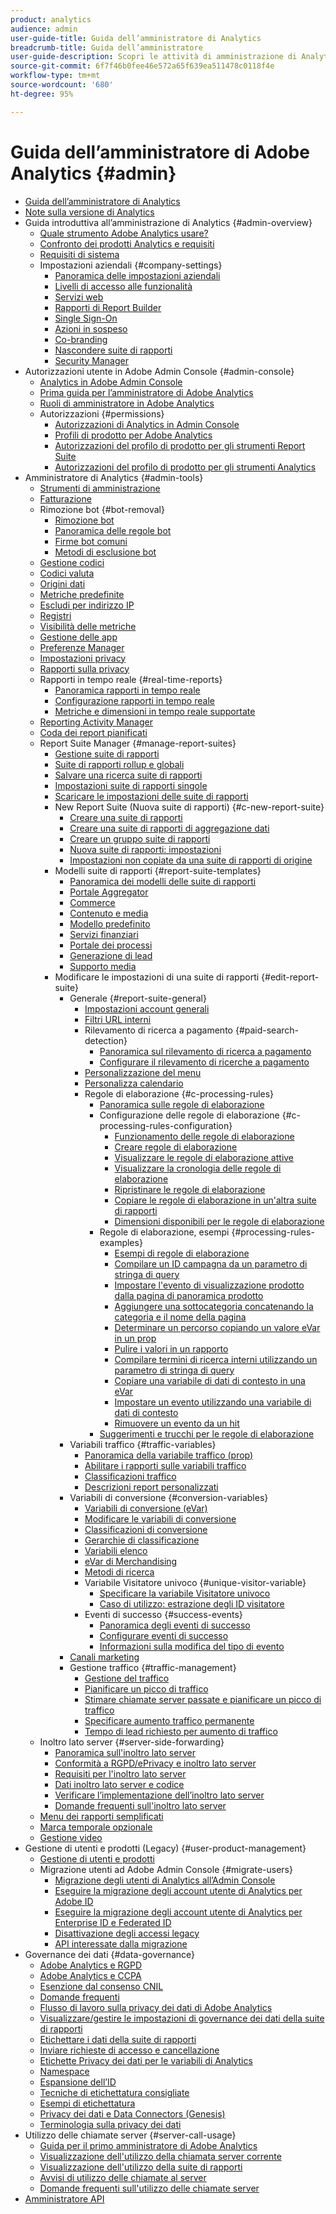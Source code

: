 ```yaml
---
product: analytics
audience: admin
user-guide-title: Guida dell’amministratore di Analytics
breadcrumb-title: Guida dell’amministratore
user-guide-description: Scopri le attività di amministrazione di Analytics, come gestire utenti e prodotti nell’Admin Console di Experience Cloud, configurare suite di rapporti e altro ancora.
source-git-commit: 6f7f46b0fee46e572a65f639ea511478c0118f4e
workflow-type: tm+mt
source-wordcount: '680'
ht-degree: 95%

---
```



# Guida dell’amministratore di Adobe Analytics {#admin}

+ [Guida dell’amministratore di Analytics](home.md)
+ [Note sulla versione di Analytics](https://experienceleague.adobe.com/docs/analytics/release-notes/latest.html?lang=it)
+ Guida introduttiva all’amministrazione di Analytics {#admin-overview}
   + [Quale strumento Adobe Analytics usare?](get-started/which-analytics-tool.md)
   + [Confronto dei prodotti Analytics e requisiti](get-started/analytics-product-comparison.md)
   + [Requisiti di sistema](get-started/sys-reqs.md)
   + Impostazioni aziendali {#company-settings}
      + [Panoramica delle impostazioni aziendali](get-started/company/c-company-settings.md)
      + [Livelli di accesso alle funzionalità](get-started/company/feature-access-levels.md)
      + [Servizi web](get-started/company/web-services-admin.md)
      + [Rapporti di Report Builder](get-started/company/report-builder-reports-admin.md)
      + [Single Sign-On](get-started/company/single-signon-admin.md)
      + [Azioni in sospeso](get-started/company/pending-actions-admin.md)
      + [Co-branding](get-started/company/co-branding-admin.md)
      + [Nascondere suite di rapporti](get-started/company/c-hide-report-suites.md)
      + [Security Manager](get-started/company/security-manager.md)
+ Autorizzazioni utente in Adobe Admin Console {#admin-console}
   + [Analytics in Adobe Admin Console](admin-console/home.md)
   + [Prima guida per l’amministratore di Adobe Analytics](admin-console/first-admin-guide.md)
   + [Ruoli di amministratore in Adobe Analytics](admin-console/admin-roles-in-analytics.md)
   + Autorizzazioni {#permissions}
      + [Autorizzazioni di Analytics in Admin Console](admin-console/permissions/summary-tables.md)
      + [Profili di prodotto per Adobe Analytics](admin-console/permissions/product-profile.md)
      + [Autorizzazioni del profilo di prodotto per gli strumenti Report Suite](admin-console/permissions/report-suite-tools.md)
      + [Autorizzazioni del profilo di prodotto per gli strumenti Analytics](admin-console/permissions/analytics-tools.md)
+ Amministratore di Analytics {#admin-tools}
   + [Strumenti di amministrazione](admin/c-admin-tools.md)
   + [Fatturazione](admin/billing-admin.md)
   + Rimozione bot {#bot-removal}
      + [Rimozione bot](admin/bot-removal/bot-removal.md)
      + [Panoramica delle regole bot](admin/bot-removal/bot-rules.md)
      + [Firme bot comuni](admin/bot-removal/bot-signatures.md)
      + [Metodi di esclusione bot](admin/bot-removal/bot-exclusion-methods.md)
   + [Gestione codici](admin/code-manager-admin.md)
   + [Codici valuta](admin/currency.md)
   + [Origini dati](admin/data-sources.md)
   + [Metriche predefinite](admin/default-metrics.md)
   + [Escludi per indirizzo IP](admin/exclude-ip.md)
   + [Registri](admin/logs.md)
   + [Visibilità delle metriche](admin/metric-visibility.md)
   + [Gestione delle app](admin/mobile-management.md)
   + [Preferenze Manager](admin/preferences-manager.md)
   + [Impostazioni privacy](admin/privacy-settings.md)
   + [Rapporti sulla privacy](admin/privacy-reporting.md)
   + Rapporti in tempo reale {#real-time-reports}
      + [Panoramica rapporti in tempo reale](admin/realtime/realtime.md)
      + [Configurazione rapporti in tempo reale](admin/realtime/t-realtime-admin.md)
      + [Metriche e dimensioni in tempo reale supportate](admin/realtime/realtime-metrics.md)
   + [Reporting Activity Manager](admin/reporting-activity.md)
   + [Coda dei report pianificati](admin/scheduled-reports-admin.md)
   + Report Suite Manager {#manage-report-suites}
      + [Gestione suite di rapporti](admin/c-manage-report-suites/report-suites-admin.md)
      + [Suite di rapporti rollup e globali](admin/c-manage-report-suites/rollup-report-suite.md)
      + [Salvare una ricerca suite di rapporti](admin/c-manage-report-suites/t-report-suite-saved-search.md)
      + [Impostazioni suite di rapporti singole](admin/c-manage-report-suites/individual-rs-settings.md)
      + [Scaricare le impostazioni delle suite di rapporti](admin/c-manage-report-suites/t-download-rs-settings.md)
      + New Report Suite (Nuova suite di rapporti) {#c-new-report-suite}
         + [Creare una suite di rapporti](admin/c-manage-report-suites/c-new-report-suite/t-create-a-report-suite.md)
         + [Creare una suite di rapporti di aggregazione dati](admin/c-manage-report-suites/c-new-report-suite/t-rollups.md)
         + [Creare un gruppo suite di rapporti](admin/c-manage-report-suites/c-new-report-suite/t-create-rs-group.md)
         + [Nuova suite di rapporti: impostazioni](admin/c-manage-report-suites/c-new-report-suite/new-report-suite.md)
         + [Impostazioni non copiate da una suite di rapporti di origine](admin/c-manage-report-suites/c-new-report-suite/settings-not-copied-from-rs.md)
      + Modelli suite di rapporti {#report-suite-templates}
         + [Panoramica dei modelli delle suite di rapporti](admin/c-manage-report-suites/c-report-suite-templates/report-suite-templates.md)
         + [Portale Aggregator](admin/c-manage-report-suites/c-report-suite-templates/aggregator-portal.md)
         + [Commerce](admin/c-manage-report-suites/c-report-suite-templates/commerce-admin.md)
         + [Contenuto e media](admin/c-manage-report-suites/c-report-suite-templates/content-media.md)
         + [Modello predefinito](admin/c-manage-report-suites/c-report-suite-templates/default-rs-template.md)
         + [Servizi finanziari](admin/c-manage-report-suites/c-report-suite-templates/financial-services.md)
         + [Portale dei processi](admin/c-manage-report-suites/c-report-suite-templates/job-portal.md)
         + [Generazione di lead](admin/c-manage-report-suites/c-report-suite-templates/lead-generation.md)
         + [Supporto media](admin/c-manage-report-suites/c-report-suite-templates/support-media.md)
      + Modificare le impostazioni di una suite di rapporti {#edit-report-suite}
         + Generale {#report-suite-general}
            + [Impostazioni account generali](admin/c-manage-report-suites/c-edit-report-suites/general/general-acct-settings-admin.md)
            + [Filtri URL interni](admin/c-manage-report-suites/c-edit-report-suites/general/internal-url-filter-admin.md)
            + Rilevamento di ricerca a pagamento {#paid-search-detection}
               + [Panoramica sul rilevamento di ricerca a pagamento](admin/c-manage-report-suites/c-edit-report-suites/general/paid-search-detection/paid-search-detection.md)
               + [Configurare il rilevamento di ricerche a pagamento](admin/c-manage-report-suites/c-edit-report-suites/general/paid-search-detection/t-paid-search-detection.md)
            + [Personalizzazione del menu](admin/c-manage-report-suites/c-edit-report-suites/general/customize-menus.md)
            + [Personalizza calendario](admin/c-manage-report-suites/c-edit-report-suites/general/custom-calendar.md)
            + Regole di elaborazione {#c-processing-rules}
               + [Panoramica sulle regole di elaborazione](admin/c-manage-report-suites/c-edit-report-suites/general/c-processing-rules/processing-rules.md)
               + Configurazione delle regole di elaborazione {#c-processing-rules-configuration}
                  + [Funzionamento delle regole di elaborazione](admin/c-manage-report-suites/c-edit-report-suites/general/c-processing-rules/c-processing-rules-configuration/processing-rules-about.md)
                  + [Creare regole di elaborazione](admin/c-manage-report-suites/c-edit-report-suites/general/c-processing-rules/c-processing-rules-configuration/t-processing-rules.md)
                  + [Visualizzare le regole di elaborazione attive](admin/c-manage-report-suites/c-edit-report-suites/general/c-processing-rules/c-processing-rules-configuration/t-processing-rules-view.md)
                  + [Visualizzare la cronologia delle regole di elaborazione](admin/c-manage-report-suites/c-edit-report-suites/general/c-processing-rules/c-processing-rules-configuration/t-processing-rule-view-history.md)
                  + [Ripristinare le regole di elaborazione](admin/c-manage-report-suites/c-edit-report-suites/general/c-processing-rules/c-processing-rules-configuration/t-processing-rules-restore.md)
                  + [Copiare le regole di elaborazione in un&#39;altra suite di rapporti](admin/c-manage-report-suites/c-edit-report-suites/general/c-processing-rules/c-processing-rules-configuration/t-processing-rules-copy-to-rs.md)
                  + [Dimensioni disponibili per le regole di elaborazione](admin/c-manage-report-suites/c-edit-report-suites/general/c-processing-rules/processing-rule-dimensions.md)
               + Regole di elaborazione, esempi {#processing-rules-examples}
                  + [Esempi di regole di elaborazione](admin/c-manage-report-suites/c-edit-report-suites/general/c-processing-rules/processing-rules-examples/processing-rules-examples.md)
                  + [Compilare un ID campagna da un parametro di stringa di query](admin/c-manage-report-suites/c-edit-report-suites/general/c-processing-rules/processing-rules-examples/processing-rules-populate-campaign-id.md)
                  + [Impostare l&#39;evento di visualizzazione prodotto dalla pagina di panoramica prodotto](admin/c-manage-report-suites/c-edit-report-suites/general/c-processing-rules/processing-rules-examples/setting-the-product-view-event.md)
                  + [Aggiungere una sottocategoria concatenando la categoria e il nome della pagina](admin/c-manage-report-suites/c-edit-report-suites/general/c-processing-rules/processing-rules-examples/subcategory-concatenating.md)
                  + [Determinare un percorso copiando un valore eVar in un prop](admin/c-manage-report-suites/c-edit-report-suites/general/c-processing-rules/processing-rules-examples/processing-rules-determining-path.md)
                  + [Pulire i valori in un rapporto](admin/c-manage-report-suites/c-edit-report-suites/general/c-processing-rules/processing-rules-examples/clean-up-values-in-a-report.md)
                  + [Compilare termini di ricerca interni utilizzando un parametro di stringa di query](admin/c-manage-report-suites/c-edit-report-suites/general/c-processing-rules/processing-rules-examples/processing-rules-populating-internal-search.md)
                  + [Copiare una variabile di dati di contesto in una eVar](admin/c-manage-report-suites/c-edit-report-suites/general/c-processing-rules/processing-rules-examples/processing-rules-copy-context-data.md)
                  + [Impostare un evento utilizzando una variabile di dati di contesto](admin/c-manage-report-suites/c-edit-report-suites/general/c-processing-rules/processing-rules-examples/processing-rules-copy-context-data-event.md)
                  + [Rimuovere un evento da un hit](admin/c-manage-report-suites/c-edit-report-suites/general/c-processing-rules/processing-rules-examples/processing-rules-remove-event.md)
               + [Suggerimenti e trucchi per le regole di elaborazione](admin/c-manage-report-suites/c-edit-report-suites/general/c-processing-rules/processing-rules-tips.md)
         + Variabili traffico {#traffic-variables}
            + [Panoramica della variabile traffico (prop)](admin/c-manage-report-suites/c-edit-report-suites/c-traffic-variables/traffic-var.md)
            + [Abilitare i rapporti sulle variabili traffico](admin/c-manage-report-suites/c-edit-report-suites/c-traffic-variables/t-traffic-variable.md)
            + [Classificazioni traffico](admin/c-manage-report-suites/c-edit-report-suites/c-traffic-variables/traffic-classifications.md)
            + [Descrizioni report personalizzati](admin/c-manage-report-suites/c-edit-report-suites/c-traffic-variables/custom-desc-admin.md)
         + Variabili di conversione {#conversion-variables}
            + [Variabili di conversione (eVar)](admin/c-manage-report-suites/c-edit-report-suites/conversion-var-admin/conversion-var-admin.md)
            + [Modificare le variabili di conversione](admin/c-manage-report-suites/c-edit-report-suites/conversion-var-admin/t-conversion-variables-admin.md)
            + [Classificazioni di conversione](admin/c-manage-report-suites/c-edit-report-suites/conversion-var-admin/conversion-classifications.md)
            + [Gerarchie di classificazione](admin/c-manage-report-suites/c-edit-report-suites/conversion-var-admin/classification-hierarchies.md)
            + [Variabili elenco](admin/c-manage-report-suites/c-edit-report-suites/conversion-var-admin/list-var-admin.md)
            + [eVar di Merchandising](admin/c-manage-report-suites/c-edit-report-suites/conversion-var-admin/merchandising-evars.md)
            + [Metodi di ricerca](admin/c-manage-report-suites/c-edit-report-suites/conversion-var-admin/finding-methods.md)
            + Variabile Visitatore univoco {#unique-visitor-variable}
               + [Specificare la variabile Visitatore univoco](admin/c-manage-report-suites/c-edit-report-suites/conversion-var-admin/unique-visitor-variable-admin/t-unique-visitor-variable.md)
               + [Caso di utilizzo: estrazione degli ID visitatore](admin/c-manage-report-suites/c-edit-report-suites/conversion-var-admin/unique-visitor-variable-admin/extract-visitorids-usecase.md)
            + Eventi di successo {#success-events}
               + [Panoramica degli eventi di successo](admin/c-manage-report-suites/c-edit-report-suites/conversion-var-admin/c-success-events/success-event.md)
               + [Configurare eventi di successo](admin/c-manage-report-suites/c-edit-report-suites/conversion-var-admin/c-success-events/t-success-events.md)
               + [Informazioni sulla modifica del tipo di evento](admin/c-manage-report-suites/c-edit-report-suites/conversion-var-admin/c-success-events/event-type.md)
         + [Canali marketing](admin/c-manage-report-suites/c-edit-report-suites/marketing-channels-admin.md)
         + Gestione traffico {#traffic-management}
            + [Gestione del traffico](admin/c-manage-report-suites/c-edit-report-suites/c-traffic-management/traffic-management.md)
            + [Pianificare un picco di traffico](admin/c-manage-report-suites/c-edit-report-suites/c-traffic-management/t-traffic-schedule-spike.md)
            + [Stimare chiamate server passate e pianificare un picco di traffico](admin/c-manage-report-suites/c-edit-report-suites/c-traffic-management/traffic-spike-estimate-past-server-calls.md)
            + [Specificare aumento traffico permanente](admin/c-manage-report-suites/c-edit-report-suites/c-traffic-management/t-traffic-permanent.md)
            + [Tempo di lead richiesto per aumento di traffico](admin/c-manage-report-suites/c-edit-report-suites/c-traffic-management/traffic-lead-time.md)
   + Inoltro lato server {#server-side-forwarding}
      + [Panoramica sull&#39;inoltro lato server](admin/c-server-side-forwarding/ssf.md)
      + [Conformità a RGPD/ePrivacy e inoltro lato server](admin/c-server-side-forwarding/ssf-gdpr.md)
      + [Requisiti per l&#39;inoltro lato server](admin/c-server-side-forwarding/ssf-requirements.md)
      + [Dati inoltro lato server e codice](admin/c-server-side-forwarding/ssf-reference.md)
      + [Verificare l’implementazione dell’inoltro lato server](admin/c-server-side-forwarding/ssf-verify.md)
      + [Domande frequenti sull&#39;inoltro lato server](admin/c-server-side-forwarding/ssf-faq.md)
   + [Menu dei rapporti semplificati](admin/t-simplified-menu.md)
   + [Marca temporale opzionale](admin/timestamp-optional.md)
   + [Gestione video](admin/video-management.md)
+ Gestione di utenti e prodotti (Legacy) {#user-product-management}
   + [Gestione di utenti e prodotti](user-management2/user-management.md)
   + Migrazione utenti ad Adobe Admin Console {#migrate-users}
      + [Migrazione degli utenti di Analytics all’Admin Console](user-management2/user-migration/c-migration-tool.md)
      + [Eseguire la migrazione degli account utente di Analytics per Adobe ID](user-management2/user-migration/t-migrate-users.md)
      + [Eseguire la migrazione degli account utente di Analytics per Enterprise ID e Federated ID](user-management2/user-migration/migrate-enterprise.md)
      + [Disattivazione degli accessi legacy](user-management2/user-migration/t-disable-legacy-login.md)
      + [API interessate dalla migrazione](user-management2/user-migration/developer.md)
+ Governance dei dati {#data-governance}
   + [Adobe Analytics e RGPD](c-data-governance/an-gdpr-overview.md)
   + [Adobe Analytics e CCPA](c-data-governance/an-ccpa-overview.md)
   + [Esenzione dal consenso CNIL](c-data-governance/cnil-consent-exemption.md)
   + [Domande frequenti](c-data-governance/gdpr-faq.md)
   + [Flusso di lavoro sulla privacy dei dati di Adobe Analytics](c-data-governance/an-gdpr-workflow.md)
   + [Visualizzare/gestire le impostazioni di governance dei dati della suite di rapporti](c-data-governance/gdpr-view-settings.md)
   + [Etichettare i dati della suite di rapporti](c-data-governance/gdpr-setup-reportsuite.md)
   + [Inviare richieste di accesso e cancellazione](c-data-governance/gdpr-submit-access-delete.md)
   + [Etichette Privacy dei dati per le variabili di Analytics](c-data-governance/gdpr-labels.md)
   + [Namespace](c-data-governance/gdpr-namespaces.md)
   + [Espansione dell’ID](c-data-governance/gdpr-id-expansion.md)
   + [Tecniche di etichettatura consigliate](c-data-governance/gdpr-analytics-ids.md)
   + [Esempi di etichettatura](c-data-governance/gdpr-labeling-example.md)
   + [Privacy dei dati e Data Connectors (Genesis)](c-data-governance/data-connectors-gdpr.md)
   + [Terminologia sulla privacy dei dati](c-data-governance/gdpr-terminology.md)
+ Utilizzo delle chiamate server {#server-call-usage}
   + [Guida per il primo amministratore di Adobe Analytics](c-server-call-usage/overage-overview.md)
   + [Visualizzazione dell&#39;utilizzo della chiamata server corrente](c-server-call-usage/server-call-usage-dashboard.md)
   + [Visualizzazione dell&#39;utilizzo della suite di rapporti](c-server-call-usage/report-suite-usage.md)
   + [Avvisi di utilizzo delle chiamate al server](c-server-call-usage/scu-alerts.md)
   + [Domande frequenti sull&#39;utilizzo delle chiamate server](c-server-call-usage/overage-faq.md)
+ [Amministratore API](c-admin-api/c-admin-api.md)
